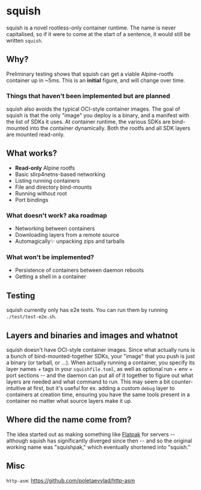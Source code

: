 # squish

squish is a novel rootless-only container runtime. The name is never
capitalised, so if it were to come at the start of a sentence, it would still
be written `squish`.

## Why?

Preliminary testing shows that squish can get a viable Alpine-rootfs container
up in ~5ms. This is an **initial** figure, and will change over time.

### Things that haven't been implemented but are planned

squish also avoids the typical OCI-style container images. The goal of squish
is that the only "image" you deploy is a binary, and a manifest with the list
of SDKs it uses. At container runtime, the various SDKs are bind-mounted into
the container dynamically. Both the rootfs and all SDK layers are mounted
read-only.

## What works?

- **Read-only** Alpine rootfs
- Basic slirp4netns-based networking
- Listing running containers
- File and directory bind-mounts
- Running without root
- Port bindings

### What doesn't work? aka roadmap

- Networking between containers
- Downloading layers from a remote source
- Automagically✨ unpacking zips and tarballs

### What won't be implemented?

- Persistence of containers between daemon reboots
- Getting a shell in a container

## Testing

squish currently only has e2e tests. You can run them by running
`./test/test-e2e.sh`.

## Layers and binaries and images and whatnot

squish doesn't have OCI-style container images. Since what actually runs is a
bunch of bind-mounted-together SDKs, your "image" that you push is just a
binary (or tarball, or ...). When actually running a container, you specify its
layer names + tags in your `squishfile.toml`, as well as optional run + env +
port sections -- and the daemon can put all of it together to figure out what
layers are needed and what command to run. This may seem a bit
counter-intuitive at first, but it's useful for ex. adding a custom `debug`
layer to containers at creation time, ensuring you have the same tools present
in a container no matter what source layers make it up.

## Where did the name come from?

The idea started out as making something like [Flatpak](https://flatpak.org/)
for servers -- although squish has significantly diverged since then -- and so
the original working name was "squishpak," which eventually shortened into
"squish."

## Misc

`http-asm`: https://github.com/poletaevvlad/http-asm